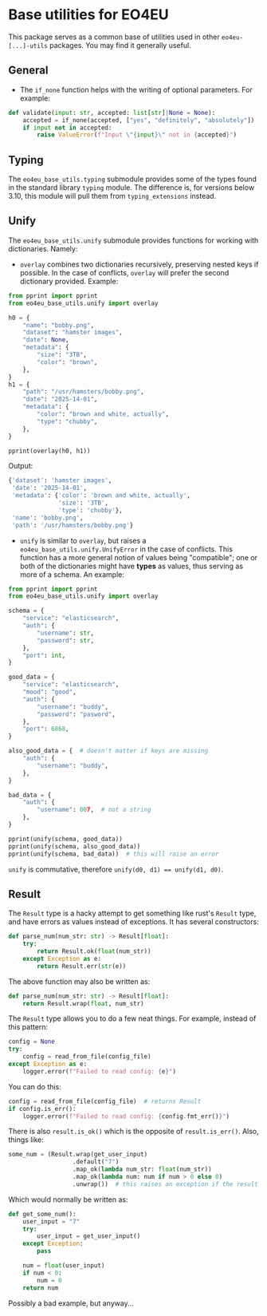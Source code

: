 # Base utilities for EO4EU

This package serves as a common base of utilities used in other `eo4eu-[...]-utils` packages. You may find it generally useful.

## General

- The `if_none` function helps with the writing of optional parameters. For example:

```py
def validate(input: str, accepted: list[str]|None = None):
    accepted = if_none(accepted, ["yes", "definitely", "absolutely"])
    if input not in accepted:
        raise ValueError(f"Input \"{input}\" not in {accepted}")
```


## Typing
The `eo4eu_base_utils.typing` submodule provides some of the types found in the standard library `typing` module. The difference is, for versions below 3.10, this module will pull them from `typing_extensions` instead.

## Unify
The `eo4eu_base_utils.unify` submodule provides functions for working with dictionaries. Namely:

- `overlay` combines two dictionaries recursively, preserving nested keys if possible. In the case of conflicts, `overlay` will prefer the second dictionary provided. Example:

```py
from pprint import pprint
from eo4eu_base_utils.unify import overlay

h0 = {
    "name": "bobby.png",
    "dataset": "hamster images",
    "date": None,
    "metadata": {
        "size": "3TB",
        "color": "brown",
    },
}
h1 = {
    "path": "/usr/hamsters/bobby.png",
    "date": "2025-14-01",
    "metadata": {
        "color": "brown and white, actually",
        "type": "chubby",
    },
}

pprint(overlay(h0, h1))
```
Output:
```py
{'dataset': 'hamster images',
 'date': '2025-14-01',
 'metadata': {'color': 'brown and white, actually',
              'size': '3TB',
              'type': 'chubby'},
 'name': 'bobby.png',
 'path': '/usr/hamsters/bobby.png'}
```

- `unify` is similar to `overlay`, but raises a `eo4eu_base_utils.unify.UnifyError` in the case of conflicts. This function has a more general notion of values being "compatible"; one or both of the dictionaries might have **types** as values, thus serving as more of a schema. An example:

```py
from pprint import pprint
from eo4eu_base_utils.unify import overlay

schema = {
    "service": "elasticsearch",
    "auth": {
        "username": str,
        "password": str,
    },
    "port": int,
}

good_data = {
    "service": "elasticsearch",
    "mood": "good",
    "auth": {
        "username": "buddy",
        "password": "pasword",
    },
    "port": 6868,
}

also_good_data = {  # doesn't matter if keys are missing
    "auth": {
        "username": "buddy",
    },
}

bad_data = {
    "auth": {
        "username": 007,  # not a string
    },
}

pprint(unify(schema, good_data))
pprint(unify(schema, also_good_data))
pprint(unify(schema, bad_data))  # this will raise an error
```

`unify` is commutative, therefore `unify(d0, d1) == unify(d1, d0)`.

## Result
The `Result` type is a hacky attempt to get something like rust's `Result` type, and have errors as values instead of exceptions. It has several constructors:

```py
def parse_num(num_str: str) -> Result[float]:
    try:
        return Result.ok(float(num_str))
    except Exception as e:
        return Result.err(str(e))
```

The above function may also be written as:

```py
def parse_num(num_str: str) -> Result[float]:
    return Result.wrap(float, num_str)
```

The `Result` type allows you to do a few neat things. For example, instead of this pattern:

```py
config = None
try:
    config = read_from_file(config_file)
except Exception as e:
    logger.error(f"Failed to read config: {e}")
```

You can do this:

```py
config = read_from_file(config_file)  # returns Result
if config.is_err():
    logger.error(f"Failed to read config: {config.fmt_err()}")
```

There is also `result.is_ok()` which is the opposite of `result.is_err()`. Also, things like:

```py
some_num = (Result.wrap(get_user_input)
                  .default("7")
                  .map_ok(lambda num_str: float(num_str))
                  .map_ok(lambda num: num if num > 0 else 0)
                  .unwrap())  # this raises an exception if the result is an error
```

Which would normally be written as:
```py
def get_some_num():
    user_input = "7"
    try:
        user_input = get_user_input()
    except Exception:
        pass

    num = float(user_input)
    if num < 0:
        num = 0
    return num
```

Possibly a bad example, but anyway...
